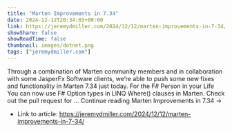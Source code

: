 ```yaml
---
title: "Marten Improvements in 7.34"
date: 2024-12-12T20:34:03+00:00
link: https://jeremydmiller.com/2024/12/12/marten-improvements-in-7-34/
showShare: false
showReadTime: false
thumbnail: images/dotnet.png
tags: ["jeremydmiller.com"]
---
```

Through a combination of Marten community members and in collaboration with some JasperFx Software clients, we’re able to push some new fixes and functionality in Marten 7.34 just today. For the F# Person in your Life You can now use F# Option types in LINQ Where() clauses in Marten. Check out the pull request for … Continue reading Marten Improvements in 7.34 →

- Link to article: https://jeremydmiller.com/2024/12/12/marten-improvements-in-7-34/